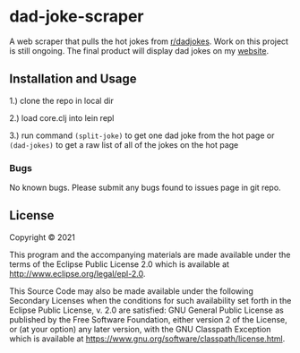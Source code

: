 # dad-joke-scraper

A web scraper that pulls the hot jokes from [r/dadjokes](https://www.reddit.com/r/dadjokes/). Work on this project is still ongoing. The final product will display dad jokes on my [website](https://avadowney.com).

## Installation and Usage

1.) clone the repo in local dir 

2.) load core.clj into lein repl

3.) run command ``` (split-joke) ``` to get one dad joke from the hot page or ``` (dad-jokes) ``` to get a raw list of all of the jokes on the hot page

### Bugs

No known bugs. Please submit any bugs found to issues page in git repo.

## License

Copyright © 2021

This program and the accompanying materials are made available under the
terms of the Eclipse Public License 2.0 which is available at
http://www.eclipse.org/legal/epl-2.0.

This Source Code may also be made available under the following Secondary
Licenses when the conditions for such availability set forth in the Eclipse
Public License, v. 2.0 are satisfied: GNU General Public License as published by
the Free Software Foundation, either version 2 of the License, or (at your
option) any later version, with the GNU Classpath Exception which is available
at https://www.gnu.org/software/classpath/license.html.
